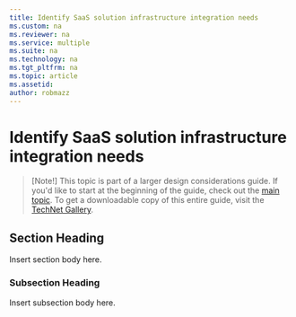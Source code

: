 ```yaml
---
title: Identify SaaS solution infrastructure integration needs
ms.custom: na
ms.reviewer: na
ms.service: multiple
ms.suite: na
ms.technology: na 
ms.tgt_pltfrm: na
ms.topic: article
ms.assetid:  
author: robmazz
---
```

# Identify SaaS solution infrastructure integration needs

>[Note!]
>This topic is part of a larger design considerations guide. If you'd like to start at the beginning of the guide, check out the [main topic](mdm-design-considerations-guide.md). To get a downloadable copy of this entire guide, visit the [TechNet Gallery](https://gallery.technet.microsoft.com/Mobile-Device-Management-7d401582).

## Section Heading
Insert section body here.

### Subsection Heading
Insert subsection body here.

